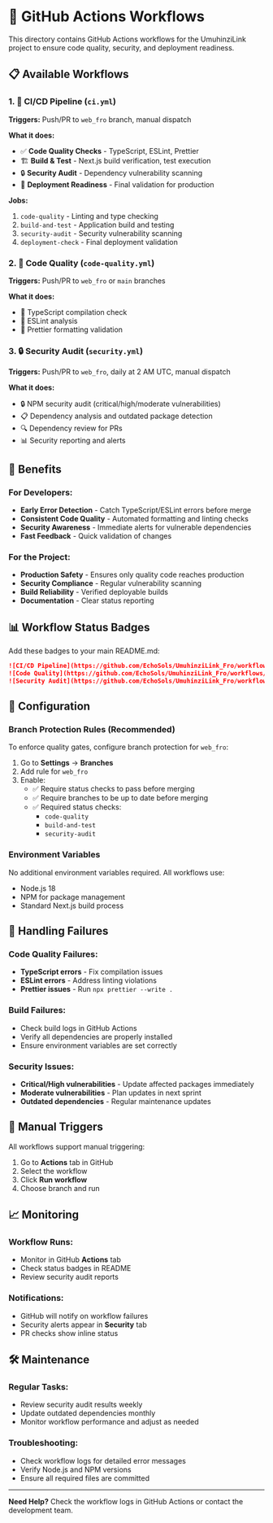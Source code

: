 # 🚀 GitHub Actions Workflows

This directory contains GitHub Actions workflows for the UmuhinziLink project to ensure code quality, security, and deployment readiness.

## 📋 Available Workflows

### 1. 🚀 CI/CD Pipeline (`ci.yml`)
**Triggers:** Push/PR to `web_fro` branch, manual dispatch

**What it does:**
- ✅ **Code Quality Checks** - TypeScript, ESLint, Prettier
- 🏗️ **Build & Test** - Next.js build verification, test execution
- 🔒 **Security Audit** - Dependency vulnerability scanning
- 🚀 **Deployment Readiness** - Final validation for production

**Jobs:**
1. `code-quality` - Linting and type checking
2. `build-and-test` - Application build and testing
3. `security-audit` - Security vulnerability scanning
4. `deployment-check` - Final deployment validation

### 2. 🧹 Code Quality (`code-quality.yml`)
**Triggers:** Push/PR to `web_fro` or `main` branches

**What it does:**
- 🎯 TypeScript compilation check
- 🧹 ESLint analysis
- 💅 Prettier formatting validation

### 3. 🔒 Security Audit (`security.yml`)
**Triggers:** Push/PR to `web_fro`, daily at 2 AM UTC, manual dispatch

**What it does:**
- 🔒 NPM security audit (critical/high/moderate vulnerabilities)
- 📋 Dependency analysis and outdated package detection
- 🔍 Dependency review for PRs
- 📊 Security reporting and alerts

## 🎯 Benefits

### For Developers:
- **Early Error Detection** - Catch TypeScript/ESLint errors before merge
- **Consistent Code Quality** - Automated formatting and linting checks
- **Security Awareness** - Immediate alerts for vulnerable dependencies
- **Fast Feedback** - Quick validation of changes

### For the Project:
- **Production Safety** - Ensures only quality code reaches production
- **Security Compliance** - Regular vulnerability scanning
- **Build Reliability** - Verified deployable builds
- **Documentation** - Clear status reporting

## 📊 Workflow Status Badges

Add these badges to your main README.md:

```markdown
![CI/CD Pipeline](https://github.com/EchoSols/UmuhinziLink_Fro/workflows/🚀%20CI/CD%20Pipeline/badge.svg?branch=web_fro)
![Code Quality](https://github.com/EchoSols/UmuhinziLink_Fro/workflows/🧹%20Code%20Quality/badge.svg?branch=web_fro)
![Security Audit](https://github.com/EchoSols/UmuhinziLink_Fro/workflows/🔒%20Security%20Audit/badge.svg?branch=web_fro)
```

## 🔧 Configuration

### Branch Protection Rules (Recommended)
To enforce quality gates, configure branch protection for `web_fro`:

1. Go to **Settings** → **Branches**
2. Add rule for `web_fro`
3. Enable:
   - ✅ Require status checks to pass before merging
   - ✅ Require branches to be up to date before merging
   - ✅ Required status checks:
     - `code-quality`
     - `build-and-test`
     - `security-audit`

### Environment Variables
No additional environment variables required. All workflows use:
- Node.js 18
- NPM for package management
- Standard Next.js build process

## 🚨 Handling Failures

### Code Quality Failures:
- **TypeScript errors** - Fix compilation issues
- **ESLint errors** - Address linting violations
- **Prettier issues** - Run `npx prettier --write .`

### Build Failures:
- Check build logs in GitHub Actions
- Verify all dependencies are properly installed
- Ensure environment variables are set correctly

### Security Issues:
- **Critical/High vulnerabilities** - Update affected packages immediately
- **Moderate vulnerabilities** - Plan updates in next sprint
- **Outdated dependencies** - Regular maintenance updates

## 🔄 Manual Triggers

All workflows support manual triggering:
1. Go to **Actions** tab in GitHub
2. Select the workflow
3. Click **Run workflow**
4. Choose branch and run

## 📈 Monitoring

### Workflow Runs:
- Monitor in GitHub **Actions** tab
- Check status badges in README
- Review security audit reports

### Notifications:
- GitHub will notify on workflow failures
- Security alerts appear in **Security** tab
- PR checks show inline status

## 🛠️ Maintenance

### Regular Tasks:
- Review security audit results weekly
- Update outdated dependencies monthly
- Monitor workflow performance and adjust as needed

### Troubleshooting:
- Check workflow logs for detailed error messages
- Verify Node.js and NPM versions
- Ensure all required files are committed

---

**Need Help?** Check the workflow logs in GitHub Actions or contact the development team.
